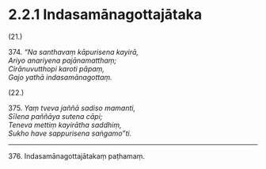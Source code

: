 

# 2.2.1 Indasamānagottajātaka




(21.)

374\. _“Na santhavaṃ kāpurisena kayirā,_  
_Ariyo anariyena pajānamatthaṃ;_  
_Cirānuvutthopi karoti pāpaṃ,_  
_Gajo yathā indasamānagottaṃ._  


(22.)

375\. _Yaṃ tveva jaññā sadiso mamanti,_  
_Sīlena paññāya sutena cāpi;_  
_Teneva mettiṃ kayirātha saddhiṃ,_  
_Sukho have sappurisena saṅgamo”ti._  


---

376\. Indasamānagottajātakaṃ paṭhamaṃ.





